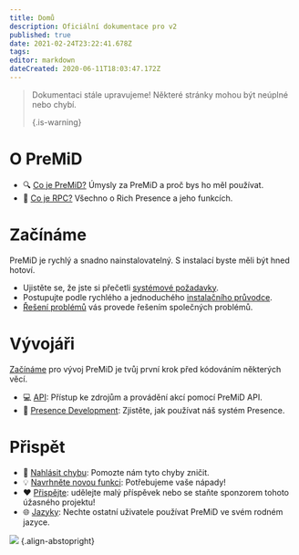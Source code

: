 ```yaml
---
title: Domů
description: Oficiální dokumentace pro v2
published: true
date: 2021-02-24T23:22:41.678Z
tags:
editor: markdown
dateCreated: 2020-06-11T18:03:47.172Z
---
```


> Dokumentaci stále upravujeme! Některé stránky mohou být neúplné nebo chybí. 
> 
> {.is-warning}

# O PreMiD
- :mag: [Co je PreMiD?](/about) Úmysly za PreMiD a proč bys ho měl používat.
- :link: [Co je RPC?](https://discordapp.com/rich-presence) Všechno o Rich Presence a jeho funkcích.

# Začínáme

PreMiD je rychlý a snadno nainstalovatelný. S instalací byste měli být hned hotoví.

- Ujistěte se, že jste si přečetli [systémové požadavky](/install/requirements).
- Postupujte podle rychlého a jednoduchého [instalačního průvodce](/install).
- [Řešení problémů](/troubleshooting) vás provede řešením společných problémů.

# Vývojáři

[Začínáme](/dev) pro vývoj PreMiD je tvůj první krok před kódováním některých věcí.

- :computer: [API](/dev/api): Přístup ke zdrojům a provádění akcí pomocí PreMiD API.
- :wrench: [Presence Development](/dev/presence): Zjistěte, jak používat náš systém Presence.

# Přispět
- :bug: [Nahlásit chybu](https://github.com/PreMiD): Pomozte nám tyto chyby zničit.
- :bulb: [Navrhněte novou funkci](https://discord.premid.app/): Potřebujeme vaše nápady!
- :heart: [Přispějte](https://www.patreon.com/Timeraa): udělejte malý příspěvek nebo se staňte sponzorem tohoto úžasného projektu!
- :globe_with_meridians: [Jazyky](https://translate.premid.app): Nechte ostatní uživatele používat PreMiD ve svém rodném jazyce.

![](https://beta.premid.app/img/logo.2b414dc2.gif) {.align-abstopright}